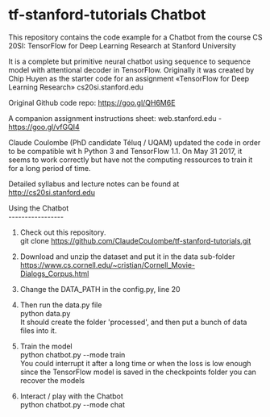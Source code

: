 # tf-stanford-tutorials Chatbot
This repository contains the code example for a Chatbot from the course CS 20SI: TensorFlow for Deep Learning Research at Stanford University<br>

It is a complete but primitive neural chatbot using sequence to sequence model with attentional decoder in TensorFlow. Originally it was created by Chip Huyen as the starter code for an assignment «TensorFlow for Deep Learning Research» cs20si.stanford.edu﻿

Original Github code repo:
https://goo.gl/QH6M6E

A companion assignment instructions sheet:  web.stanford.edu - 
https://goo.gl/vfGQI4

Claude Coulombe (PhD candidate Téluq / UQAM) updated the code in order to be compatible wit h Python 3 and TensorFlow 1.1. On May 31 2017, it seems to work correctly but have not the computing ressources to train it for a long period of time.<br>

Detailed syllabus and lecture notes can be found at http://cs20si.stanford.edu
<br>

Using the Chatbot<br>
-----------------<br>

1) Check out this repository. <br>
git clone https://github.com/ClaudeCoulombe/tf-stanford-tutorials.git<br>

2) Download and unzip the dataset and put it in the data sub-folder<br>
https://www.cs.cornell.edu/~cristian/Cornell_Movie-Dialogs_Corpus.html<br>

3) Change the DATA_PATH in the config.py, line 20<br>

4) Then run the data.py file<br>
python data.py<br>
It should create the folder 'processed', and then put a bunch of data files into it.<br>

5) Train the model<br>
python chatbot.py --mode train<br>
You could interrupt it after a long time or when the loss is low enough<br>
since the TensorFlow model is saved in the checkpoints folder you can recover the models<br>

6) Interact / play with the Chatbot<br>
python chatbot.py --mode chat<br>







